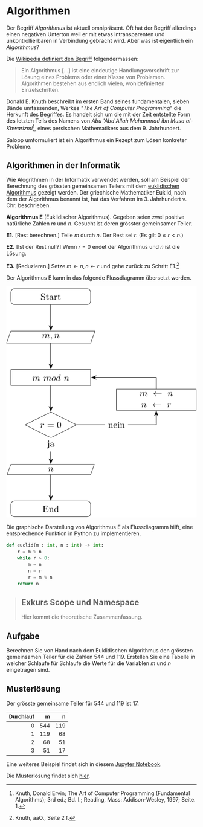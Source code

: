 # Algorithmen

Der Begriff *Algorithmus* ist aktuell omnipräsent. Oft hat der Begriff
allerdings einen negativen Unterton weil er mit etwas intransparenten
und unkontrollierbaren in Verbindung gebracht wird. Aber was ist
eigentlich ein *Algorithmus*?

Die 
[Wikipedia definiert den Begriff](https://de.wikipedia.org/wiki/Algorithmus) 
folgendermassen:

>Ein Algorithmus [...] ist eine eindeutige Handlungsvorschrift zur Lösung
>eines Problems oder einer Klasse von Problemen. Algorithmen bestehen aus
>endlich vielen, wohldefinierten Einzelschritten. 

Donald E. Knuth beschreibt im ersten Band seines fundamentalen, sieben
Bände umfassenden, Werkes *"The Art of Computer Programming"* die
Herkunft des Begriffes. Es handelt sich um die mit der Zeit entstellte
Form des letzten Teils des Namens von *Abu 'Abd Allah Muhammad ibn Musa
al-Khwarizmi*[^1], eines persischen Mathematikers aus dem 9.
Jahrhundert.

Salopp umformuliert ist ein Algorithmus ein Rezept zum Lösen konkreter
Probleme. 

## Algorithmen in der Informatik

Wie Alogrithmen in der Informatik verwendet werden, soll am Beispiel der
Berechnung des grössten gemeinsamen Teilers mit dem 
[euklidischen Algorithmus](https://de.wikipedia.org/wiki/Euklidischer_Algorithmus)
gezeigt werden. Der griechische Mathematiker Euklid, nach dem der
Algorithmus benannt ist, hat das Verfahren im 3. Jahrhundert v. Chr.
beschrieben.

**Algorithmus E** (Euklidischer Algorithmus). Gegeben seien zwei
positive natürliche Zahlen $m$ und $n$. Gesucht ist deren grösster
gemeinsamer Teiler.

**E1.** \[Rest berechnen.\] Teile $m$ durch $n$. Der Rest sei $r$. (Es
gilt $0 \leq r < n$.)  

**E2.** \[Ist der Rest null?\] Wenn $r = 0$ endet der Algorithmus und
$n$ ist die Lösung.

**E3.** \[Reduzieren.\] Setze $m \leftarrow n, n \leftarrow r$ und gehe
zurück zu Schritt E1.[^2]

Der Algorithmus E kann in das folgende Flussdiagramm übersetzt werden.

![Flussdiagramm Algorithmus E](euclid_flow_chart.svg)

Die graphische Darstellung von Algorithmus E als Flussdiagramm hilft,
eine entsprechende Funktion in Python zu implementieren.

```Python
def euclid(m : int, n : int) -> int:
    r = m % n
    while r > 0:
        m = n
        n = r
        r = m % n
    return n
```

>## Exkurs Scope und Namespace
>
>Hier kommt die theoretische Zusammenfassung.

## Aufgabe

Berechnen Sie von Hand nach dem Euklidischen Algorithmus den grössten
gemeinsamen Teiler für die Zahlen 544 und 119.  Erstellen Sie eine
Tabelle in welcher Schlaufe für Schlaufe die Werte für die Variablen $m$
und $n$ eingetragen sind.

## Musterlösung

Der grösste gemeinsame Teiler für 544 und 119 ist 17.

| Durchlauf | m | n |
| ---: | ---: | ---: |
| 0 | 544 | 119 |
| 1 | 119 | 68 |
| 2 | 68 | 51 |
| 3 | 51 | 17 |


Eine weiteres Beispiel findet sich in diesem 
[Jupyter
Notebook](https://colab.research.google.com/github/I-gW-23-27/Skript/blob/main/docs/240305/sortieralgorithmen.ipynb).  

Die Musterlösung findet sich
[hier](https://colab.research.google.com/github/I-gW-23-27/Skript/blob/main/docs/240305/sortieralgorithmen_muloe.ipynb).


[^1]: Knuth, Donald Ervin; The Art of Computer Programming (Fundamental
    Algorithms); 3rd ed.; Bd. I.; Reading, Mass: Addison-Wesley, 1997;
    Seite. 1.
    
[^2]: Knuth, aaO., Seite 2 f.
